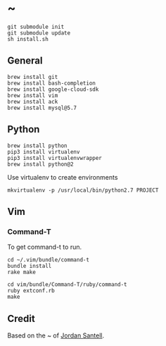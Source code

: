 # ~

    git submodule init
    git submodule update
    sh install.sh

## General

    brew install git
    brew install bash-completion
    brew install google-cloud-sdk
    brew install vim
    brew install ack
    brew install mysql@5.7

## Python

    brew install python
    pip3 install virtualenv
    pip3 install virtualenvwrapper
    brew install python@2


Use virtualenv to create environments

    mkvirtualenv -p /usr/local/bin/python2.7 PROJECT

## Vim

### Command-T

To get command-t to run.

    cd ~/.vim/bundle/command-t
    bundle install
    rake make

    cd vim/bundle/Command-T/ruby/command-t
    ruby extconf.rb
    make

## Credit

Based on the ~ of [Jordan Santell](https://github.com/jsantell/home).

